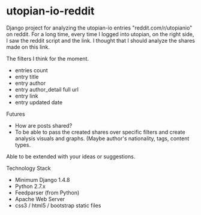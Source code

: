 # utopian-io-reddit
Django project for analyzing the utopian-io entries "reddit.com/r/utopianio" on reddit.
For a long time, every time I logged into utopian, on the right side, I saw the reddit script and the link. I thought that I should analyze the shares made on this link.

The filters I think for the moment.
- entries count
- entry title
- entry author
- entry author_detail full url
- entry link
- entry updated date

Futures
- How are posts shared?
- To be able to pass the created shares over specific filters and create analysis visuals and graphs. (Maybe author's nationality, tags, content types.

Able to be extended with your ideas or suggestions.

Technology Stack
- Minimum Django 1.4.8
- Python 2.7.x
- Feedparser (from Python)
- Apache Web Server
- css3 / html5 / bootstrap static files
